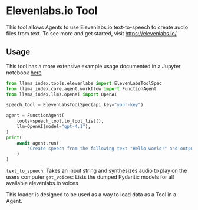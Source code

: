 # Elevenlabs.io Tool

This tool allows Agents to use Elevenlabs.io text-to-speech to create audio files from text. To see more and get started, visit https://elevenlabs.io/

## Usage

This tool has a more extensive example usage documented in a Jupyter notebook [here](https://github.com/run-llama/llama_index/blob/main/llama-index-integrations/tools/llama-index-tools-elevenlabs/examples/elevenlabs_speech.ipynb)

```python
from llama_index.tools.elevenlabs import ElevenLabsToolSpec
from llama_index.core.agent.workflow import FunctionAgent
from llama_index.llms.openai import OpenAI

speech_tool = ElevenLabsToolSpec(api_key="your-key")

agent = FunctionAgent(
    tools=speech_tool.to_tool_list(),
    llm=OpenAI(model="gpt-4.1"),
)
print(
    await agent.run(
        'Create speech from the following text "Hello world!" and output the file to "speech.wav"'
    )
)
```

`text_to_speech`: Takes an input string and synthesizes audio to play on the users computer
`get_voices`: Lists the dumped Pydantic models for all available elevenlabs.io voices

This loader is designed to be used as a way to load data as a Tool in a Agent.

